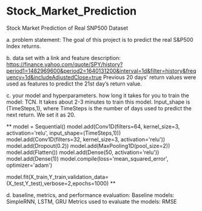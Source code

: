 # Stock_Market_Prediction
Stock Market Prediction of Real SNP500 Dataset 

a. problem statement:
The goal of this project is to predict the real S&P500 Index returns.


b. data set with a link and feature description: 
https://finance.yahoo.com/quote/SPY/history?period1=1482969600&period2=1640131200&interval=1d&filter=history&frequency=1d&includeAdjustedClose=true
Previous 20 days’ return values were used as features to predict the 21st day’s return value.

c. your model and hyperparameters. how long it takes for you to train the model:
TCN. It takes about 2-3 minutes to train this model. Input_shape is (TimeSteps,1), where TimeSteps is the number of days used to predict the next return. We set it as 20.

** model = Sequential()
 model.add(Conv1D(filters=64, kernel_size=3, activation='relu', input_shape=(TimeSteps,1)))
 model.add(Conv1D(filters=32, kernel_size=3, activation='relu'))
 model.add(Dropout(0.2))
 model.add(MaxPooling1D(pool_size=2))
 model.add(Flatten())
 model.add(Dense(50, activation='relu'))
 model.add(Dense(1))
 model.compile(loss='mean_squared_error', optimizer='adam')

 model.fit(X_train,Y_train,validation_data=(X_test,Y_test),verbose=2,epochs=1000) **
  

d. baseline, metrics, and performance evaluation:
Baseline models: SimpleRNN, LSTM, GRU
Metrics used to evaluate the models: RMSE
